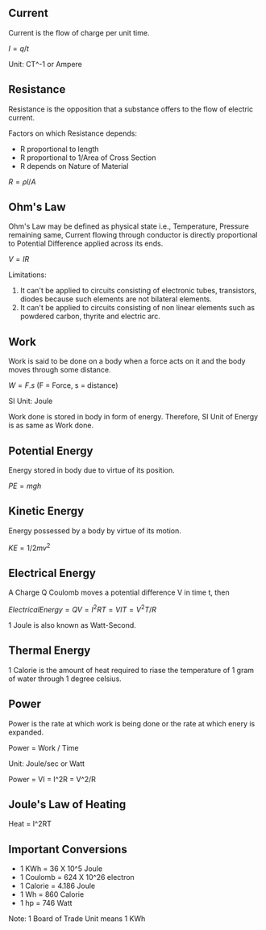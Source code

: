 ## Current

Current is the flow of charge per unit time. 

$I = q/t$

Unit: CT^-1 or Ampere

## Resistance 

Resistance is the opposition that a substance offers to the flow of electric current. 

Factors on which Resistance depends: 

* R proportional to length
* R proportional to 1/Area of Cross Section
* R depends on Nature of Material

$R = ρ l/A$

## Ohm's Law

Ohm's Law may be defined as physical state i.e., Temperature, Pressure remaining same, Current flowing through conductor is directly proportional to Potential Difference applied across its ends.

$V = IR$

Limitations: 

1. It can't be applied to circuits consisting of electronic tubes, transistors, diodes because such elements are not bilateral elements.
2. It can't be applied to circuits consisting of non linear elements such as powdered carbon, thyrite and electric arc.

## Work

Work is said to be done on a body when a force acts on it and the body moves through some distance. 

$W = F.s$   (F = Force, s = distance)

SI Unit: Joule

Work done is stored in body in form of energy. Therefore, SI Unit of Energy is as same as Work done. 

## Potential Energy

Energy stored in body due to virtue of its position. 

$PE = mgh$

## Kinetic Energy

Energy possessed by a body by virtue of its motion. 

$KE = 1/2 mv^2$

## Electrical Energy

A Charge Q Coulomb moves a potential difference V in time t, then 

$Electrical Energy = QV 
                    = I^2RT
                    = VIT 
                    = V^2T/R$

1 Joule is also known as Watt-Second. 

## Thermal Energy

1 Calorie is the amount of heat required to riase the temperature of 1 gram of water through 1 degree celsius. 

## Power

Power is the rate at which work is being done or the rate at which enery is expanded. 

Power = Work / Time

Unit: Joule/sec or Watt

Power = VI = I^2R = V^2/R

## Joule's Law of Heating

Heat = I^2RT







## Important Conversions

* 1 KWh = 36 X 10^5 Joule
* 1 Coulomb = 624 X 10^26 electron
* 1 Calorie = 4.186 Joule
* 1 Wh = 860 Calorie
* 1 hp = 746 Watt

Note: 1 Board of Trade Unit means 1 KWh
